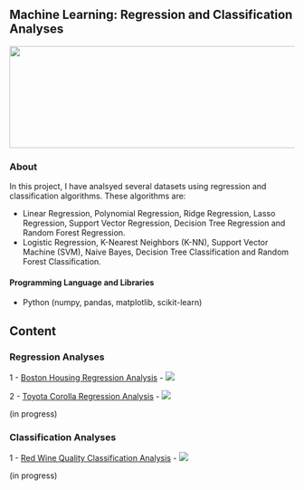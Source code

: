 ## Machine Learning: Regression and Classification Analyses

<img src="https://raw.githubusercontent.com/tolgahancepel/Machine-Learning-Regression-and-Classification-Analyses/master/img/Header.png"
data-canonical-src="https://raw.githubusercontent.com/tolgahancepel/Machine-Learning-Regression-and-Classification-Analyses/master/img/Header.png"
width="720" height="180" />

### About

In this project, I have analsyed several datasets using regression and classification algorithms. These algorithms are: <br>
- Linear Regression, Polynomial Regression, Ridge Regression, Lasso Regression, Support Vector Regression, Decision Tree Regression and Random Forest Regression. <br>
- Logistic Regression, K-Nearest Neighbors (K-NN), Support Vector Machine (SVM), Naive Bayes, Decision Tree Classification and Random Forest Classification. <br>

#### Programming Language and Libraries
- Python (numpy, pandas, matplotlib, scikit-learn)

## Content
### Regression Analyses
1 - <a href="https://github.com/tolgahancepel/Machine-Learning-Regression-and-Classification-Analyses/blob/master/src/Regression/boston-housing-notebook.ipynb">Boston Housing Regression Analysis</a> - 
<a href="https://www.kaggle.com/tolgahancepel/boston-housing-regression-analysis">
  <img src="https://raw.githubusercontent.com/tolgahancepel/Machine-Learning-Regression-and-Classification-Analyses/master/img/kaggle-button.png"></img>
</a>
<br>

2 - <a href="https://github.com/tolgahancepel/Machine-Learning-Regression-and-Classification-Analyses/blob/master/src/Regression/toyota-corolla-notebook.ipynb">Toyota Corolla Regression Analysis</a> - 
<a href="https://www.kaggle.com/tolgahancepel/toyota-corolla-prices-regression-analysis">
  <img src="https://raw.githubusercontent.com/tolgahancepel/Machine-Learning-Regression-and-Classification-Analyses/master/img/kaggle-button.png"></img>
</a>
<br>

(in progress)

### Classification Analyses
1 - <a href="https://github.com/tolgahancepel/Machine-Learning-Regression-and-Classification-Analyses/blob/master/src/Classification/red-wine-quality.ipynb">Red Wine Quality Classification Analysis</a> - 
<a href="https://www.kaggle.com/tolgahancepel/red-wine-quality-classification-analysis">
  <img src="https://raw.githubusercontent.com/tolgahancepel/Machine-Learning-Regression-and-Classification-Analyses/master/img/kaggle-button.png"></img>
</a>

(in progress)
